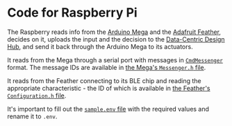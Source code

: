 # Code for Raspberry Pi

The Raspberry reads info from the [Arduino Mega](../mega/README.md) and the [Adafruit Feather](../feather/README.md), decides on it, uploads the input and the decision to the [Data-Centric Design Hub](https://dwd.tudelft.nl/manager/), and send it back through the Arduino Mega to its actuators.

It reads from the Mega through a serial port with messages in [`CmdMessenger`](https://github.com/thijse/Arduino-CmdMessenger) format. The message IDs are available in [the Mega's `Messenger.h` file](../mega/src/Messenger.h).

It reads from the Feather connecting to its BLE chip and reading the appropriate characteristic - the ID of which is available in [the Feather's `Configuration.h` file](../feather/src/Configuration.h).

It's important to fill out the [`sample.env` file](./sample.env) with the required values and rename it to `.env`.
